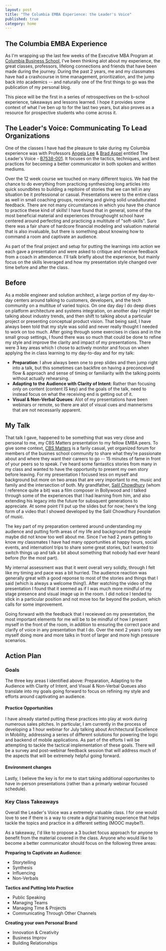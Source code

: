 ```yaml
---
layout: post
title: "The Columbia EMBA Experience: the Leader's Voice"
published: true
category: home
---
```


## The Columbia EMBA Experience

As I'm wrapping up the last few weeks of the Executive MBA Program at [Columbia Business School](http://gsb.columbia.edu/), I've been thinking alot about my experience, the great classes, professors, lifelong connections and friends that have been made during the journey. During the past 2 years, me and my classmates have had a crashcourse in time management, prioritization, and the jump back into academics -- and naturally one of the first things to go was the publication of my personal blog. 

This piece will be the first in a series of retrospectives on the b-school experience, takeaways and lessons learned. I hope it provides some context of what I've ben up to for the last two years, but also proves as a resource for prospective students who come across it.

## The Leader's Voice: Communicating To Lead Organizations

One of the classes I have had the pleasure to take during my Columbia experience was with Professors [Angela Lee](https://www.linkedin.com/in/angela37) & [Brad Aspel](https://www.linkedin.com/pub/brad-aspel/1/119/ab2) entitled The Leader's Voice - [B7538-001](https://www8.gsb.columbia.edu/courses/emba/2015/spring/b7538-001). It focuses on the tactics, techniques, and best practices for becoming a better communicator in both spoken and written mediums. 

Over the 12 week course we touched on many different topics. We had the chance to do everything from practicing synthesizing long articles into quick soundbites to building a repitoire of stories that we can tell in any situation be it professional or casual. Presentations were to the entire class as well in small coaching groups, receiving and giving solid unadulturated feedback. There are not many circumstances in which you have the chance to practice these kind of skills! I have found that in general, some of the most beneficial material and experiences throughought school have centered around perfecting and practicing a multitute of "soft-skills". Sure there was a fair share of hardcore financial modeling and valuation material that is also invaluable, but there is something about knowing how to command a room and captivate an audience.

As part of the final project and setup for putting the learnings into action we each gave a presentation and were asked to critique and receive feedback from a coach in attendence. I'll talk briefly about the experience, but mainly focus on the skills leveraged and how my presentation style changed over time before and after the class.

## Before
As a mobile engineer and solution architect, a large portion of my day-to-day centers around talking to customers, developers, and the tech community on a multitue of varied topics. On one day day I do deep dives on platform architecture and systems integration, on another day I might be talking about industry trends, and then shift to talking about a particular project or presenting conceptual product vision. That being said, I have always been told that my style was solid and never really thought I needed to work on too much. After going through some exercises in class and in the small group settings, I found there was so much that could be done to refine my style and improve the clarity and impact of my presentations. There were 3 key areas which I chose to actively monitor and focus on when applying the in class learning to my day-to-day and for my talk: 

- **Preparation**: I ahve always been one to prep slides and then jump right into a talk, but this sometimes can backfire on having a preconceived flow & approach and sense of timing or familiarity with the talking points without actually rehearsing.
- **Adapting to the Audience with Clarity of Intent**: Rather than focusing only on content (content IS key) and the goals of the talk, need to instead focus on what the receiving end is getting out of it.
- **Visual & Non-Verbal Queues**: Alot of my presentations have been webinars or remote, so there are alot of visual cues and mannerisms that are not necessarily apparent.

## My Talk
That talk I gave, happened to be something that was very close and personal to me, my CBS Matters presentation to my fellow EMBA peers. To give some context, [CBS Matters](https://www.youtube.com/watch?v=-826mEdXyCY) is a farily casual, yet organized forum for members of the busines school community to share what they’re passionate about and where they want their careers to go -- 15 minutes of fame in front of your peers so to speak. I've heard some fantastics stories from many in my class and wanted to have the opportunity to present my own story before leaving. For my presentation I focused less on myself and background but more on two areas that are very important to me, music and family and the intersection of both. My grandfather, [Salil Chowdhury](http://en.wikipedia.org/wiki/Salil_Chowdhury) (whom I reference quite a bit) was a film composer in Bollywood and I talked through some of the experiences that I had learning from him, and also extending his legacy into the future for subsquent generations to appreciate. At some point I'll put up the slides but for now; here's the long form of a video that I showed developed by the Salil Chowdhury Foundation of music.

The key part of my preparation centered around understanding my audience and putting forth areas of my life and background that people maybe did not know too well about me. Since I've had 2 years getting to know my classmates I have had many opportunities at happy hours, social events, and internationl trips to share some great stories, but I wanted to switch things up and talk a bit about something that nobody had ever heard before (for the most part). 

My internal assessment was that it went overall very solidly, through I felt like my timing and pace was a bit hurried. The audience reaction was generally great with a good reponse to most of the stories and things that I said (which is always a welcome thing!). After watching the video of the presentation I found that it seemed as if I was much more mindful of my stage presence and visual image up in the room. I did notice I tended to stick in a particular position and not move too far beyond the podium, which calls for some improvement. 

Going forward with the feedback that I receieved on my presentation, the most important elements for me will be to be mindful of how I present myself in the front of the room, in addition to ensuring the correct pace and clarify of voice in any presentation that I do. Over the next 2 years I only see myself doing more and more talks in front of larger and more high pressure scenarios.

## Action Plan

### Goals
The three key areas I identified above: Preparation, Adapting to the Audience with Clarity of Intent, and Visual & Non-Verbal Queues also translate into my goals going forward to focus on refining my style and efforts around captivating an audience.

#### Practice Opportunities
I have already started putting these practices into play at work during numerous sales pitches. In particular, I am currently in the process of developing a 1 hour webinar for July talking about Architectural Excellence in Mobility, addressing a series of different solutions for powering the logic and backend of mobile applications. As part of the efforts I will be attempting to tackle the tactical implementation of these goals. There will be a survey and post-webinar feedback session that will address much of the aspects that will be extremely helpful going forward.

#### Environment changes
Lastly, I believe the key is for me to start taking additional opportunites to have in-person presentations (rather than a primarly webinar focused schedule). 

### Key Class Takeaways
Overall the Leader's Voice was a extremely valuable class. I for one would love to see if there is a way to create a digital training experience that helps tackle the topics and practice in a different setting (MOOC maybe?). 

As a takeaway, I'd like to propose a 3 bucket focus approach for anyone to benefit from the material covered in the class. Anyone who would like to become a better communicator should focus on the following three areas:

**Preparing to Captivate an Audience:**
- Storytelling
- Synthesis
- Influencing
- Non-Verbals

**Tactics and Putting Into Practice**
- Public Speaking
- Managing Teams
- Managing Time & Projects
- Communicating Through Other Channels

**Creating your own Personal Brand**
- Innovation & Creativity
- Business Improv
- Building Relationships
